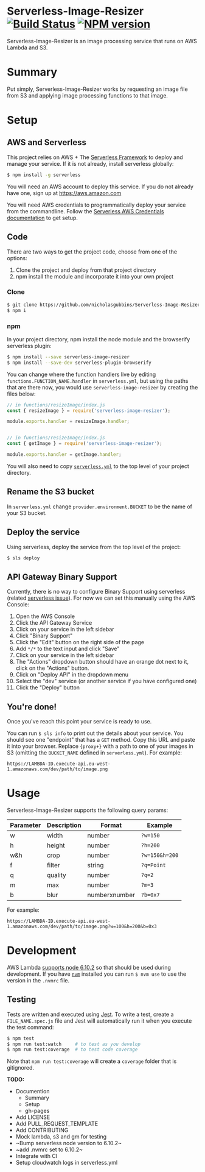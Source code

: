 Serverless-Image-Resizer [![Build Status][travis-image]][travis-url] [![NPM version][npm-image]][npm-url]
========================

Serverless-Image-Resizer is an image processing service that runs on AWS Lambda and S3.

# Summary

Put simply, Serverless-Image-Resizer works by requesting an image file from S3 and applying image
processing functions to that image.

# Setup

## AWS and Serverless

This project relies on AWS + The [Serverless Framework](https://github.com/serverless/serverless)
to deploy and manage your service. If it is not already, install serverless globally:

```sh
$ npm install -g serverless
```

You will need an AWS account to deploy this service. If you do not already have one, sign up at
https://aws.amazon.com

You will need AWS credentials to programmatically deploy your service from the commandline. Follow
the [Serverless AWS Credentials documentation](https://serverless.com/framework/docs/providers/aws/guide/credentials/)
to get setup.

## Code

There are two ways to get the project code, choose from one of the options:
1. Clone the project and deploy from that project directory
2. npm install the module and incorporate it into your own project

### Clone

```sh
$ git clone https://github.com/nicholasgubbins/Serverless-Image-Resizer.git && cd Serverless-Image-Resizer
$ npm i
```

### npm

In your project directory, npm install the node module and the browserify serverless plugin:

```sh
$ npm install --save serverless-image-resizer
$ npm install --save-dev serverless-plugin-browserify
```

You can change where the function handlers live by editing `functions.FUNCTION_NAME.handler` in
`serverless.yml`, but using the paths that are there now, you would use `serverless-image-resizer`
by creating the files below:

```js
// in functions/resizeImage/index.js
const { resizeImage } = require('serverless-image-resizer');

module.exports.handler = resizeImage.handler;


// in functions/resizeImage/index.js
const { getImage } = require('serverless-image-resizer');

module.exports.handler = getImage.handler;
```

You will also need to copy [`serverless.yml`](https://raw.githubusercontent.com/nicholasgubbins/Serverless-Image-Resizer/master/serverless.yml)
to the top level of your project directory.

## Rename the S3 bucket

In `serverless.yml` change `provider.environment.BUCKET` to be the name of your S3 bucket.

## Deploy the service

Using serverless, deploy the service from the top level of the project:

```sh
$ sls deploy
```

## API Gateway Binary Support

Currently, there is no way to configure Binary Support using serverless (related [serverless issue](https://github.com/serverless/serverless/issues/2797)).
For now we can set this manually using the AWS Console:
1. Open the AWS Console
2. Click the API Gateway Service
3. Click on your service in the left sidebar
4. Click "Binary Support"
5. Click the "Edit" button on the right side of the page
5. Add `*/*` to the text input and click "Save"
6. Click on your service in the left sidebar
7. The "Actions" dropdown button should have an orange dot next to it, click on the "Actions" button.
8. Click on "Deploy API" in the dropdown menu
9. Select the "dev" service (or another service if you have configured one)
10. Click the "Deploy" button

## You're done!

Once you've reach this point your service is ready to use.

You can run `$ sls info` to print out the details about your service. You should see one "endpoint"
that has a `GET` method. Copy this URL and paste it into your browser. Replace `{proxy+}` with a
path to one of your images in S3 (omitting the `BUCKET_NAME` defined in `serverless.yml`). For
example:

```
https://LAMBDA-ID.execute-api.eu-west-1.amazonaws.com/dev/path/to/image.png
```

# Usage

Serverless-Image-Resizer supports the following query params:

| Parameter | Description | Format | Example |
| --- | --- | --- | --- |
| w | width   | number | `?w=150` |
| h | height  | number | `?h=200` |
| w&h | crop | number | `?w=150&h=200` |
| f | filter  | string | `?q=Point` |
| q | quality | number | `?q=2` |
| m | max     | number | `?m=3` |
| b | blur    | numberxnumber | `?b=0x7` |

For example:

```
https://LAMBDA-ID.execute-api.eu-west-1.amazonaws.com/dev/path/to/image.png?w=100&h=200&b=0x3
```

# Development

AWS Lambda
[supports node 6.10.2](http://docs.aws.amazon.com/lambda/latest/dg/current-supported-versions.html)
so that should be used during development. If you have [`nvm`](https://github.com/creationix/nvm)
installed you can run `$ nvm use` to use the version in the `.nvmrc` file.

## Testing

Tests are written and executed using [Jest](https://facebook.github.io/jest/). To write a test,
create a `FILE_NAME.spec.js` file and Jest will automatically run it when you execute the test
command:

```sh
$ npm test
$ npm run test:watch     # to test as you develop
$ npm run test:coverage  # to test code coverage
```

Note that `npm run test:coverage` will create a `coverage` folder that is gitignored.

**TODO:**
* Documention
  * Summary
  * Setup
  * gh-pages
* Add LICENSE
* Add PULL_REQUEST_TEMPLATE
* Add CONTRIBUTING
* Mock lambda, s3 and gm for testing
* ~Bump serverless node version to 6.10.2~
* ~add .nvmrc set to 6.10.2~
* Integrate with CI
* Setup cloudwatch logs in serverless.yml

[travis-image]: https://travis-ci.org/nicholasgubbins/Serverless-Image-Resizer.svg?branch=master
[travis-url]: https://travis-ci.org/nicholasgubbins/Serverless-Image-Resizer
[npm-image]: https://badge.fury.io/js/serverless-image-resizer.svg
[npm-url]: https://npmjs.org/package/serverless-image-resizer

